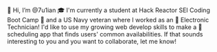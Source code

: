 👋   Hi, I’m @7u1ian
🎓   I'm currently a student at Hack Reactor SEI Coding Boot Camp
🔱   and a US Navy veteran where I worked as an
📡   Electronic Technician! 
 I'd like to use my growing web develop skills to make a 
📅   scheduling app that finds users' common availabilities.
If that sounds interesting to you and you want to collaborate, let me know!
